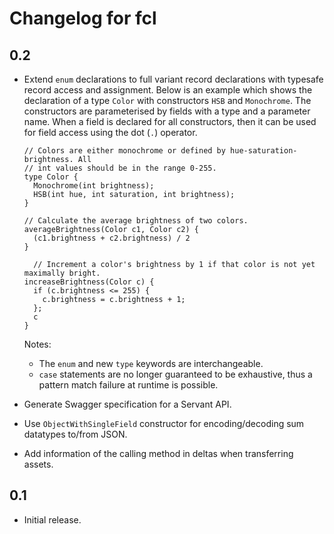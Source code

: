 # Changelog for fcl

## 0.2

* Extend `enum` declarations to full variant record declarations with typesafe
  record access and assignment. Below is an example which shows the
  declaration of a type `Color` with constructors `HSB` and `Monochrome`. The
  constructors are parameterised by fields with a type and a parameter name.
  When a field is declared for all constructors, then it can be used for field
  access using the dot (`.`) operator.

  ~~~
  // Colors are either monochrome or defined by hue-saturation-brightness. All
  // int values should be in the range 0-255.
  type Color {
    Monochrome(int brightness);
    HSB(int hue, int saturation, int brightness);
  }

  // Calculate the average brightness of two colors.
  averageBrightness(Color c1, Color c2) {
    (c1.brightness + c2.brightness) / 2
  }

    // Increment a color's brightness by 1 if that color is not yet maximally bright.
  increaseBrightness(Color c) {
    if (c.brightness <= 255) {
      c.brightness = c.brightness + 1;
    };
    c
  }
  ~~~
  Notes:
    - The `enum` and new `type` keywords are interchangeable.
    - `case` statements are no longer guaranteed to be exhaustive, thus a
      pattern match failure at runtime is possible.
* Generate Swagger specification for a Servant API.
* Use `ObjectWithSingleField` constructor for encoding/decoding sum datatypes to/from JSON.
* Add information of the calling method in deltas when transferring assets.

## 0.1

* Initial release.
